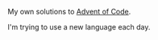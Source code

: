 My own solutions to [Advent of Code](https://adventofcode.com/).

I'm trying to use a new language each day.
